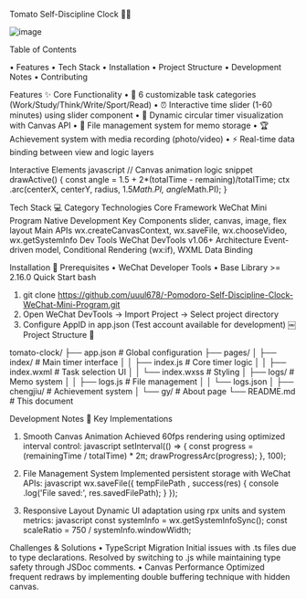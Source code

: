 Tomato Self-Discipline Clock 🍅⏰

![image](https://github.com/user-attachments/assets/d4aea15b-f7cb-4ea1-a489-b23d34564da5)

Table of Contents

• Features
• Tech Stack
• Installation
• Project Structure
• Development Notes
• Contributing

Features ✨
Core Functionality
• 🍅 6 customizable task categories (Work/Study/Think/Write/Sport/Read)
• ⏰ Interactive time slider (1-60 minutes) using slider component
• 🎨 Dynamic circular timer visualization with Canvas API
• 📁 File management system for memo storage
• 🏆 Achievement system with media recording (photo/video)
• ⚡ Real-time data binding between view and logic layers

Interactive Elements
javascript
// Canvas animation logic snippet
drawActive() {
  const angle = 1.5 + 2*(totalTime - remaining)/totalTime;
  ctx
.arc(centerX, centerY, radius, 1.5*Math.PI, angle*Math.PI);
}

Tech Stack 💻
Category                Technologies
Core Framework          WeChat Mini Program Native Development
Key Components          slider, canvas, image, flex layout
Main APIs               wx.createCanvasContext, wx.saveFile, wx.chooseVideo, wx.getSystemInfo
Dev Tools               WeChat DevTools v1.06+
Architecture            Event-driven model, Conditional Rendering (wx:if), WXML Data Binding

Installation 🚀
Prerequisites
• WeChat Developer Tools 
• Base Library >= 2.16.0
Quick Start
bash
1. git
 clone https://github.com/uuul678/-Pomodoro-Self-Discipline-Clock-WeChat-Mini-Program.git
2. Open WeChat DevTools -> Import Project ->
 Select project directory
3. Configure AppID in app.json (Test account available for development)
￼
Project Structure 📂

tomato-clock/
├── app.json               # Global configuration
├── pages/
│   ├── index/             # Main timer interface
│   │   ├── index.js       # Core timer logic
│   │   ├── index.wxml     # Task selection UI
│   │   └── index.wxss     # Styling
│   ├── logs/              # Memo system
│   │   ├── logs.js        # File management
│   │   └── logs.json
│   ├── chengjiu/          # Achievement system
│   └── gy/                # About page
└── README.md              # This document

Development Notes 📝
Key Implementations
1. Smooth Canvas Animation
Achieved 60fps rendering using optimized interval control:
javascript
setInterval(() => {
  const progress = (remainingTime / totalTime) * 2π;
  drawProgressArc(progress);
}, 100);

2. File Management System
Implemented persistent storage with WeChat APIs:
javascript
wx.saveFile({
  tempFilePath
,
  success(res) {
    console
.log('File saved:', res.savedFilePath);
  }
});

3. Responsive Layout
Dynamic UI adaptation using rpx units and system metrics:
javascript
const systemInfo = wx.getSystemInfoSync();
const scaleRatio = 750 / systemInfo.windowWidth;

Challenges & Solutions
• TypeScript Migration
Initial issues with .ts files due to type declarations. Resolved by switching to .js while maintaining type safety through JSDoc comments.
• Canvas Performance
Optimized frequent redraws by implementing double buffering technique with hidden canvas.
